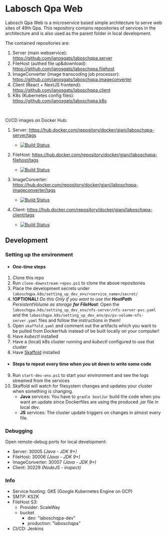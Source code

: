 # Labosch Qpa Web
Labosch Qpa Web is a microservice based simple architecture to serve web sites of 49th Qpa. 
This repository contains repositories of services in the architecture and is also used as the parent folder in local development. 

The contained repositories are:
1. Server (main webservice): https://github.com/janosgats/laboschqpa.server
2. FileHost (authed file up&download): https://github.com/janosgats/laboschqpa.filehost
3. ImageConverter (image transcoding job processor): https://github.com/janosgats/laboschqpa.imageconverter
4. Client (React + NextJS frontend): https://github.com/janosgats/laboschqpa.client
5. K8s (Kubernetes config files): https://github.com/janosgats/laboschqpa.k8s

<br>

CI/CD images on Docker Hub:

1. Server: https://hub.docker.com/repository/docker/gjani/laboschqpa-server/tags

   * [![Build Status](https://travis-ci.com/janosgats/laboschqpa.server.svg?branch=master)](https://travis-ci.com/github/janosgats/laboschqpa.server)

2. FileHost: https://hub.docker.com/repository/docker/gjani/laboschqpa-filehost/tags

   * [![Build Status](https://travis-ci.com/janosgats/laboschqpa.filehost.svg?branch=master)](https://travis-ci.com/github/janosgats/laboschqpa.filehost)

3. ImageConverter: https://hub.docker.com/repository/docker/gjani/laboschqpa-imageconverter/tags

   * [![Build Status](https://travis-ci.com/janosgats/laboschqpa.imageconverter.svg?branch=master)](https://travis-ci.com/github/janosgats/laboschqpa.imageconverter)

4. Client: https://hub.docker.com/repository/docker/gjani/laboschqpa-client/tags

   * [![Build Status](https://travis-ci.com/janosgats/laboschqpa.client.svg?branch=master)](https://travis-ci.com/github/janosgats/laboschqpa.client)
   
## Development

### Setting up the environment
* #### One-time steps
1. Clone this repo
2. Run `clone-downstream-repos.ps1` to clone the above repositories
3. Place the development secrets under `laboschqpa.k8s/setting_up_dev_env/<service_name>/secret/`
4. **!OPTIONAL!** *Do this Only if you want to use the **HostPath** PersistentVolume as storage **for FileHost**:* Open the `laboschqpa.k8s/setting_up_dev_env/nfs-server/nfs-server-pvc.yaml` and the `laboschqpa.k8s/setting_up_dev_env/pv/pv-volume-nfs-server.yaml` files and follow the instructions in them!  
5. Open `skaffold.yaml` and comment out the artifacts which you want to be pulled from DockerHub instead of be built locally on your computer!
6. Have *kubectl* installed
7. Have a (local) k8s cluster running and *kubectl* configured to use that cluster
8. Have [Skaffold](https://skaffold.dev/) installed
* #### Steps to repeat every time when you sit down to write some code 
9. Run `start-dev-env.ps1` to start your environment and see the logs streamed from the services
10. Skaffold will watch for filesystem changes and updates your cluster when something is changing.
      * **Java** services: You have to `gradle bootJar` build the code when you want an update since Dockerfiles are using the produced *.jar* file in local dev.
      * **JS** services: The cluster update triggers on changes in almost every file.


### Debugging
Open remote-debug ports for local development:
* Server: 30005 *(Java - JDK 9+)*
* FileHost: 30006 *(Java - JDK 9+)*
* ImageConverter: 30007 *(Java - JDK 9+)*
* Client: 30229 *(NodeJS - inspect)*

### Info
* Service hosting: GKE (Google Kubernetes Engine on GCP)
* SMTP: KSZK
* FileHost S3:
  * Provider: ScaleWay
  * bucket
    * dev: "laboschqpa-dev"
    * production: "laboschqpa"
* CI/CD: Jenkins
